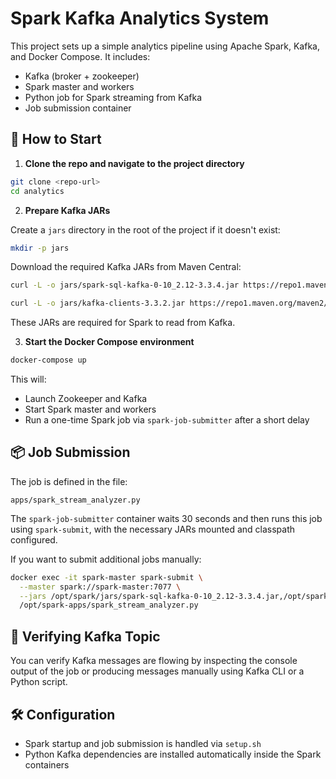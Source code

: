 # Spark Kafka Analytics System

This project sets up a simple analytics pipeline using Apache Spark, Kafka, and Docker Compose. It includes:

- Kafka (broker + zookeeper)
- Spark master and workers
- Python job for Spark streaming from Kafka
- Job submission container

## 🚀 How to Start

1. **Clone the repo and navigate to the project directory**

```bash
git clone <repo-url>
cd analytics
```

2. **Prepare Kafka JARs**

Create a `jars` directory in the root of the project if it doesn't exist:

```bash
mkdir -p jars
```

Download the required Kafka JARs from Maven Central:

```bash
curl -L -o jars/spark-sql-kafka-0-10_2.12-3.3.4.jar https://repo1.maven.org/maven2/org/apache/spark/spark-sql-kafka-0-10_2.12/3.3.4/spark-sql-kafka-0-10_2.12-3.3.4.jar

curl -L -o jars/kafka-clients-3.3.2.jar https://repo1.maven.org/maven2/org/apache/kafka/kafka-clients/3.3.2/kafka-clients-3.3.2.jar
```

These JARs are required for Spark to read from Kafka.

3. **Start the Docker Compose environment**

```bash
docker-compose up
```

This will:
- Launch Zookeeper and Kafka
- Start Spark master and workers
- Run a one-time Spark job via `spark-job-submitter` after a short delay

## 📦 Job Submission

The job is defined in the file:

```text
apps/spark_stream_analyzer.py
```

The `spark-job-submitter` container waits 30 seconds and then runs this job using `spark-submit`, with the necessary JARs mounted and classpath configured.

If you want to submit additional jobs manually:

```bash
docker exec -it spark-master spark-submit \
  --master spark://spark-master:7077 \
  --jars /opt/spark/jars/spark-sql-kafka-0-10_2.12-3.3.4.jar,/opt/spark/jars/kafka-clients-3.3.2.jar \
  /opt/spark-apps/spark_stream_analyzer.py
```

## 🧪 Verifying Kafka Topic

You can verify Kafka messages are flowing by inspecting the console output of the job or producing messages manually using Kafka CLI or a Python script.

## 🛠 Configuration

- Spark startup and job submission is handled via `setup.sh`
- Python Kafka dependencies are installed automatically inside the Spark containers
